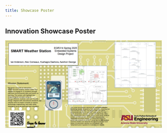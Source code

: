 ```yaml
---
title: Showcase Poster
---
```


## Innovation Showcase Poster

![Innovation Showcase Poster (Click Here to Download!)](./assets/images/innovation-poster.png)
